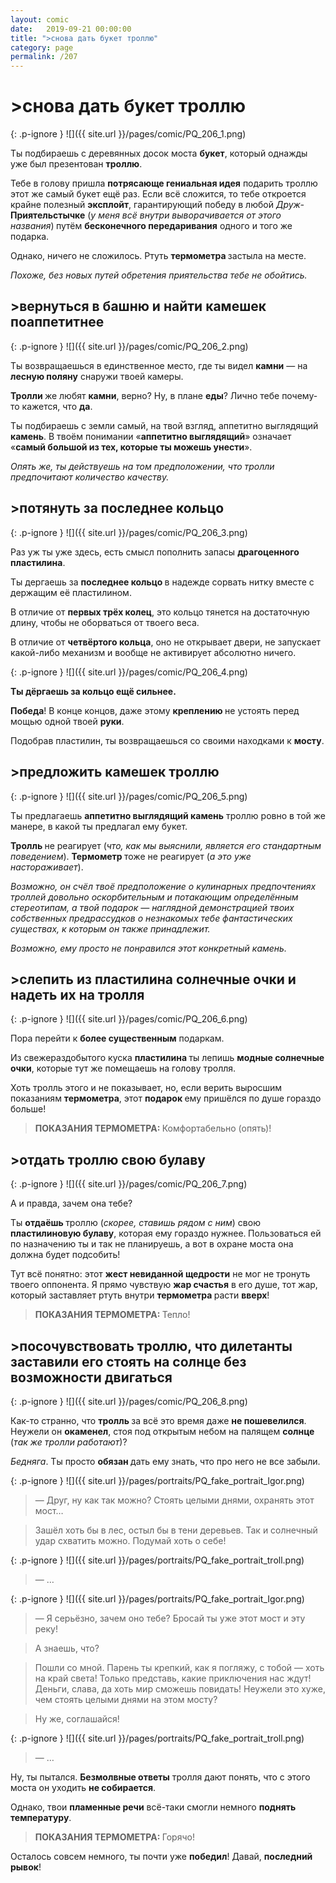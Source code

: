 ```yaml
---
layout: comic
date:   2019-09-21 00:00:00 
title: ">снова дать букет троллю"
category: page
permalink: /207
---
```

# >снова дать букет троллю

{: .p-ignore }
![]({{ site.url }}/pages/comic/PQ_206_1.png)

Ты подбираешь с деревянных досок моста <strong>букет</strong>, который однажды уже был презентован <strong>троллю</strong>.

Тебе в голову пришла <strong>потрясающе гениальная идея</strong> подарить троллю этот же самый букет ещё раз. Если всё сложится, то тебе откроется крайне полезный <strong>эксплойт</strong>, гарантирующий победу в любой <em>Друж-</em><strong> Приятельстычке</strong> (<em>у меня всё внутри выворачивается от этого названия</em>)<strong> </strong>путём <strong>бесконечного передаривания</strong> одного и того же подарка.

Однако, ничего не сложилось. Ртуть <strong>термометра </strong>застыла на месте. 

<em>Похоже, без новых путей обретения приятельства тебе не обойтись.</em>

## >вернуться в башню и найти камешек поаппетитнее

{: .p-ignore }
![]({{ site.url }}/pages/comic/PQ_206_2.png)

Ты возвращаешься в единственное место, где ты видел <strong>камни</strong> — на <strong>лесную поляну</strong> снаружи твоей камеры.

<strong>Тролли </strong>же любят <strong>камни</strong>, верно? Ну, в плане <strong>еды</strong>? Лично тебе почему-то кажется, что <strong>да</strong>.

Ты подбираешь с земли самый, на твой взгляд, аппетитно выглядящий<strong> камень</strong>. В твоём понимании «<strong>аппетитно выглядящий</strong>» означает «<strong>самый большой из тех, которые ты можешь унести</strong>».

<em>Опять же, ты действуешь на том предположении, что тролли предпочитают количество качеству.</em>

## >потянуть за последнее кольцо

{: .p-ignore }
![]({{ site.url }}/pages/comic/PQ_206_3.png)

Раз уж ты уже здесь, есть смысл пополнить запасы <strong>драгоценного пластилина</strong>.

Ты дергаешь за <strong>последнее кольцо </strong>в надежде сорвать нитку вместе с держащим её пластилином.

В отличие от <strong>первых трёх колец</strong>, это кольцо тянется на достаточную длину, чтобы не оборваться от твоего веса.

В отличие от <strong>четвёртого кольца</strong>, оно не открывает двери, не запускает какой-либо механизм и вообще не активирует абсолютно ничего.

{: .p-ignore }
![]({{ site.url }}/pages/comic/PQ_206_4.png)

<strong>Ты дёргаешь за кольцо ещё сильнее.</strong>

<strong>Победа</strong>! В конце концов, даже этому <strong>креплению </strong>не устоять перед мощью одной твоей <strong>руки</strong>.

Подобрав пластилин, ты возвращаешься со своими находками к <strong>мосту</strong>.

## >предложить камешек троллю

{: .p-ignore }
![]({{ site.url }}/pages/comic/PQ_206_5.png)

Ты предлагаешь <strong>аппетитно выглядящий камень</strong> троллю ровно в той же манере, в какой ты предлагал ему букет.

<strong>Тролль </strong>не реагирует (<em>что, как мы выяснили, является его стандартным поведением</em>). <strong>Термометр </strong>тоже не реагирует (<em>а это уже настораживает</em>).

<em>Возможно, он счёл твоё предположение о кулинарных предпочтениях троллей довольно оскорбительным и потакающим определённым стереотипам, а твой подарок — наглядной демонстрацией твоих собственных предрассудков о незнакомых тебе фантастических существах, к которым он также принадлежит.</em>

<em>Возможно, ему просто не понравился этот конкретный камень.</em>

## >слепить из пластилина солнечные очки и надеть их на тролля

{: .p-ignore }
![]({{ site.url }}/pages/comic/PQ_206_6.png)

Пора перейти к <strong>более существенным</strong> подаркам.

Из свежераздобытого куска <strong>пластилина </strong>ты лепишь <strong>модные солнечные очки</strong>, которые тут же помещаешь на голову тролля.

Хоть тролль этого и не показывает, но, если верить выросшим показаниям <strong>термометра</strong>, этот <strong>подарок </strong>ему пришёлся по душе гораздо больше!

<blockquote><strong>ПОКАЗАНИЯ ТЕРМОМЕТРА: </strong>Комфортабельно (опять)!</blockquote>

## >отдать троллю свою булаву

{: .p-ignore }
![]({{ site.url }}/pages/comic/PQ_206_7.png)

А и правда, зачем она тебе? 

Ты <strong>отдаёшь </strong>троллю (<em>скорее, ставишь рядом с ним</em>) свою <strong>пластилиновую булаву</strong>, которая ему гораздо нужнее.<strong> </strong>Пользоваться ей по назначению ты и так не планируешь, а вот в охране моста она должна будет подсобить!

Тут всё понятно: этот <strong>жест невиданной щедрости</strong> не мог не тронуть твоего оппонента. Я прямо чувствую <strong>жар счастья</strong> в его душе, тот жар, который заставляет ртуть внутри <strong>термометра </strong>расти <strong>вверх</strong>!

<blockquote><strong>ПОКАЗАНИЯ ТЕРМОМЕТРА: </strong>Тепло!</blockquote>

## >посочувствовать троллю, что дилетанты заставили его стоять на солнце без возможности двигаться

{: .p-ignore }
![]({{ site.url }}/pages/comic/PQ_206_8.png)

Как-то странно, что <strong>тролль </strong>за всё это время даже <strong>не пошевелился</strong>. Неужели он <strong>окаменел</strong>, стоя под открытым небом на палящем <strong>солнце </strong>(<em>так же тролли работают</em>)?

<em>Бедняга</em>. Ты просто <strong>обязан </strong>дать ему знать, что про него не все забыли.

{: .p-ignore }
![]({{ site.url }}/pages/portraits/PQ_fake_portrait_Igor.png)

<blockquote>— Друг, ну как так можно? Стоять целыми днями, охранять этот мост…</blockquote>

<blockquote>Зашёл хоть бы в лес, остыл бы в тени деревьев. Так и солнечный удар схватить можно. Подумай хоть о себе!</blockquote>

{: .p-ignore }
![]({{ site.url }}/pages/portraits/PQ_fake_portrait_troll.png)

<blockquote>— …</blockquote>

{: .p-ignore }
![]({{ site.url }}/pages/portraits/PQ_fake_portrait_Igor.png)

<blockquote>— Я серьёзно, зачем оно тебе? Бросай ты уже этот мост и эту реку!</blockquote>

<blockquote>А знаешь, что?</blockquote>

<blockquote>Пошли со мной. Парень ты крепкий, как я погляжу, с тобой — хоть на край света! Только представь, какие приключения нас ждут! Деньги, слава, да хоть мир сможешь повидать! Неужели это хуже, чем стоять целыми днями на этом мосту?</blockquote>

<blockquote>Ну же, соглашайся!</blockquote>

{: .p-ignore }
![]({{ site.url }}/pages/portraits/PQ_fake_portrait_troll.png)

<blockquote>— …</blockquote>

Ну, ты пытался. <strong>Безмолвные ответы</strong> тролля дают понять, что с этого моста он уходить <strong>не собирается</strong>.

Однако, твои <strong>пламенные речи</strong> всё-таки смогли немного <strong>поднять температуру</strong>.

<blockquote><strong>ПОКАЗАНИЯ ТЕРМОМЕТРА: </strong>Горячо!</blockquote>

Осталось совсем немного, ты почти уже <strong>победил</strong>! Давай, <strong>последний рывок</strong>!
